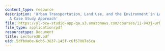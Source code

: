 ```yaml
---
content_type: resource
description: 'Urban Transportation, Land Use, and the Environment in Latin America:
  A Case Study Approach'
file: https://ol-ocw-studio-app-qa.s3.amazonaws.com/courses/11-943j-urban-transportation-land-use-and-the-environment-spring-2002/5dfb0a0e6cb63837145fc6f57087a5ca_Lecture3B.pdf
file_type: application/pdf
resourcetype: Document
title: Lecture3B.pdf
uid: 5dfb0a0e-6cb6-3837-145f-c6f57087a5ca
---
```


